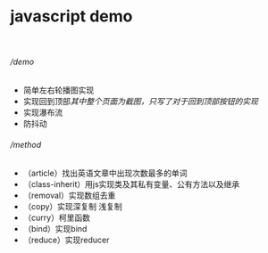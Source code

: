 # javascript demo
&emsp;&emsp;

###### /demo
-  简单左右轮播图实现
-  实现回到顶部*其中整个页面为截图，只写了对于回到顶部按钮的实现*
-  实现瀑布流
-  防抖动

###### /method
- （article）找出英语文章中出现次数最多的单词
- （class-inherit）用js实现类及其私有变量、公有方法以及继承
- （removal）实现数组去重
- （copy）实现深复制 浅复制
- （curry）柯里函数
- （bind）实现bind
- （reduce）实现reducer
